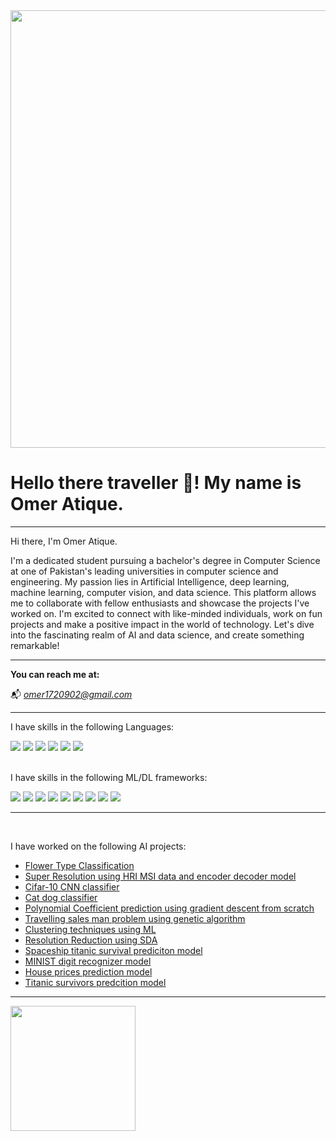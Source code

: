 <div id="header1" align="center">
  <img src="https://github.com/mayankchaudhary26/Cool-Readme-ideas/blob/master/data/productive.gif" width="700"/>
</div>

<h1>Hello there traveller 🖖! My name is Omer Atique.</h1>

<hr class="solid">
Hi there, I'm Omer Atique.

I'm a dedicated student pursuing a bachelor's degree in Computer Science at one of Pakistan's leading universities in computer science and engineering. My passion lies in Artificial Intelligence, deep learning, machine learning, computer vision, and data science. This platform allows me to collaborate with fellow enthusiasts and showcase the projects I've worked on. I'm excited to connect with like-minded individuals, work on fun projects and make a positive impact in the world of technology. Let's dive into the fascinating realm of AI and data science, and create something remarkable! 

<hr class="solid">

<strong>You can reach me at:</strong>

📬 <em>omer1720902@gmail.com</em>



<hr class="solid">


<div id="header2" align="left">
  <p>I have skills in the following Languages:</p>
  
  <img src="https://img.shields.io/badge/python-3670A0?style=for-the-badge&logo=python&logoColor=ffdd54">
  <img src="https://img.shields.io/badge/c++-%2300599C.svg?style=for-the-badge&logo=c%2B%2B&logoColor=white"> 
  <img src="https://img.shields.io/badge/c-%2300599C.svg?style=for-the-badge&logo=c&logoColor=white">
  <img src="https://img.shields.io/badge/html5-%23E34F26.svg?style=for-the-badge&logo=html5&logoColor=white">
  <img src="https://img.shields.io/badge/css3-%231572B6.svg?style=for-the-badge&logo=css3&logoColor=white">
  <img src="https://img.shields.io/badge/php-%23777BB4.svg?style=for-the-badge&logo=php&logoColor=white">
  
</div>

<div id="header3" align="left">
  <br>
  <p>I have skills in the following ML/DL frameworks:</p>
  
  <img src="https://img.shields.io/badge/Keras-%23D00000.svg?style=for-the-badge&logo=Keras&logoColor=white">
  <img src="https://img.shields.io/badge/Matplotlib-%23ffffff.svg?style=for-the-badge&logo=Matplotlib&logoColor=black)"> 
  <img src="https://img.shields.io/badge/numpy-%23013243.svg?style=for-the-badge&logo=numpy&logoColor=white">
  <img src="https://img.shields.io/badge/pandas-%23150458.svg?style=for-the-badge&logo=pandas&logoColor=white">
  <img src="https://img.shields.io/badge/Plotly-%233F4F75.svg?style=for-the-badge&logo=plotly&logoColor=white">
  <img src="https://img.shields.io/badge/PyTorch-%23EE4C2C.svg?style=for-the-badge&logo=PyTorch&logoColor=white">
  <img src="https://img.shields.io/badge/scikit--learn-%23F7931E.svg?style=for-the-badge&logo=scikit-learn&logoColor=white">
  <img src="https://img.shields.io/badge/SciPy-%230C55A5.svg?style=for-the-badge&logo=scipy&logoColor=%white">
  <img src="https://img.shields.io/badge/TensorFlow-%23FF6F00.svg?style=for-the-badge&logo=TensorFlow&logoColor=white">
  
</div>
<hr class="solid">

<div id="header3" align="left">
  <br>
  <p>I have worked on the following AI projects:</p>
   <ul>
     <li><a href="https://github.com/omerAtique/Flower_Classification_using_MobileNet">Flower Type Classification</li>
     <li><a href="https://github.com/omerAtique/SuperResolution-using-HRI-MSI">Super Resolution using HRI MSI data and encoder decoder model</li>
     <li><a href="https://github.com/omerAtique/Cifar_10_CNN_classifier">Cifar-10 CNN classifier</li>
     <li><a href="https://github.com/omerAtique/Cat-Dog-classification-model-using-MobileNet">Cat dog classifier</li>
     <li><a href="https://github.com/omerAtique/Polynomial-coefficient-prediction-using-gradient-descent">Polynomial Coefficient prediction using gradient descent from scratch</li>
     <li><a href="https://github.com/omerAtique/Travelling-salesman-problem-using-genetic-algorithm">Travelling sales man problem using genetic algorithm</li>
     <li><a href="https://github.com/omerAtique/Clustering-techniques-using-ML">Clustering techniques using ML</li>
     <li><a href="https://github.com/omerAtique/PCA-using-SVD-on-Landsat-imagery">Resolution Reduction using SDA</li>
     <li><a href="https://github.com/omerAtique/spaceship-titanic">Spaceship titanic survival prediciton model</li>
     <li><a href="https://github.com/omerAtique/Digit-recognizer-MINIST">MINIST digit recognizer model</li>
     <li><a href="https://github.com/omerAtique/House-Prices-Prediction">House prices prediction model</li>
     <li><a href="https://github.com/omerAtique/Titani-survivors">Titanic survivors predcition model</li>
  </ul> 
</div>

<hr class="solid">

<div id="header4" align="left">
  <img src="https://media.giphy.com/media/Ll22OhMLAlVDb8UQWe/giphy.gif" width="200"/>
</div>
